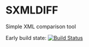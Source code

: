 # SXMLDIFF
Simple XML comparison tool

Early build state: [![Build Status](https://travis-ci.org/zeljic/sxmldiff.svg?branch=master)](https://travis-ci.org/zeljic/sxmldiff)

